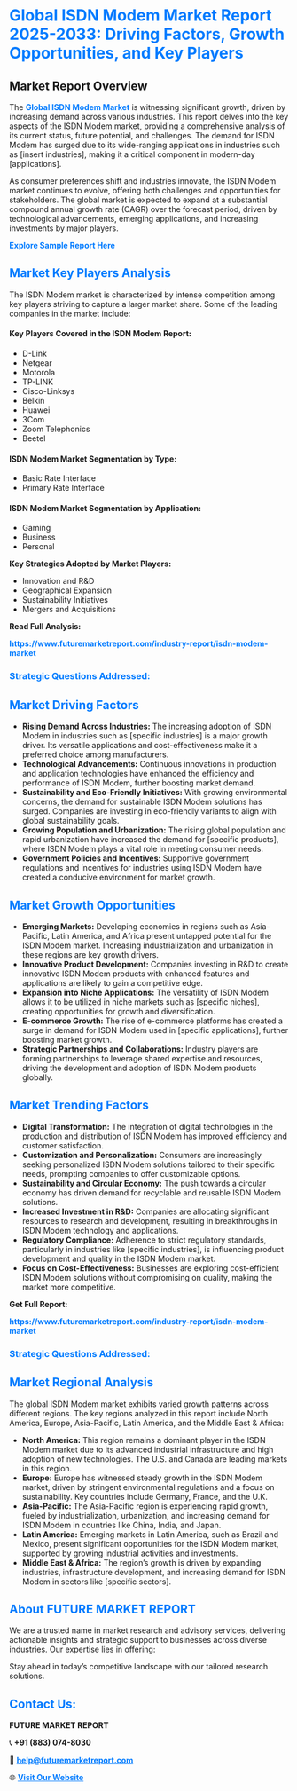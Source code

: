 <h1 style="color: #007BFF;">Global ISDN Modem Market Report 2025-2033: Driving Factors, Growth Opportunities, and Key Players</h1>

<section id="overview">
<h2>Market Report Overview</h2>
<p>The <a href="https://www.futuremarketreport.com/industry-report/isdn-modem-market" style="color: #007BFF; text-decoration: none;"><strong>Global ISDN Modem Market</strong></a> is witnessing significant growth, driven by increasing demand across various industries. This report delves into the key aspects of the ISDN Modem market, providing a comprehensive analysis of its current status, future potential, and challenges. The demand for ISDN Modem has surged due to its wide-ranging applications in industries such as [insert industries], making it a critical component in modern-day [applications].</p>
<p>As consumer preferences shift and industries innovate, the ISDN Modem market continues to evolve, offering both challenges and opportunities for stakeholders. The global market is expected to expand at a substantial compound annual growth rate (CAGR) over the forecast period, driven by technological advancements, emerging applications, and increasing investments by major players.</p>
</section>

<section id="overview">
<p><a href="https://www.futuremarketreport.com/request-sample/reportId=57426" style="color: #007BFF; text-decoration: none;"><strong>Explore Sample Report Here</strong></a></p>
</section>

<section id="key-players">
<h2 style="color: #007BFF;">Market Key Players Analysis</h2>
<p>The ISDN Modem market is characterized by intense competition among key players striving to capture a larger market share. Some of the leading companies in the market include:</p>
<h4>Key Players Covered in the ISDN Modem Report:</h4>
<ul><li>D-Link</li><li>Netgear</li><li>Motorola</li><li>TP-LINK</li><li>Cisco-Linksys</li><li>Belkin</li><li>Huawei</li><li>3Com</li><li>Zoom Telephonics</li><li>Beetel</li></ul>
<h4>ISDN Modem Market Segmentation by Type:</h4>
<ul><li>Basic Rate Interface</li><li>Primary Rate Interface</li></ul>

<h4>ISDN Modem Market Segmentation by Application:</h4>
<ul><li>Gaming</li><li>Business</li><li>Personal</li></ul>
<p><strong>Key Strategies Adopted by Market Players:</strong></p>
<ul>
<li>Innovation and R&D</li>
<li>Geographical Expansion</li>
<li>Sustainability Initiatives</li>
<li>Mergers and Acquisitions</li>
</ul>
</section>

<section>
<p><strong>Read Full Analysis: </strong></p><a href="https://www.futuremarketreport.com/industry-report/isdn-modem-market" style="color: #007BFF; text-decoration: none;"><strong>https://www.futuremarketreport.com/industry-report/isdn-modem-market</strong></a>
<h3 style="color: #007BFF;">Strategic Questions Addressed:</h3>
</section>

<section id="driving-factors">
<h2 style="color: #007BFF;">Market Driving Factors</h2>
<ul>
<li><strong>Rising Demand Across Industries:</strong> The increasing adoption of ISDN Modem in industries such as [specific industries] is a major growth driver. Its versatile applications and cost-effectiveness make it a preferred choice among manufacturers.</li>
<li><strong>Technological Advancements:</strong> Continuous innovations in production and application technologies have enhanced the efficiency and performance of ISDN Modem, further boosting market demand.</li>
<li><strong>Sustainability and Eco-Friendly Initiatives:</strong> With growing environmental concerns, the demand for sustainable ISDN Modem solutions has surged. Companies are investing in eco-friendly variants to align with global sustainability goals.</li>
<li><strong>Growing Population and Urbanization:</strong> The rising global population and rapid urbanization have increased the demand for [specific products], where ISDN Modem plays a vital role in meeting consumer needs.</li>
<li><strong>Government Policies and Incentives:</strong> Supportive government regulations and incentives for industries using ISDN Modem have created a conducive environment for market growth.</li>
</ul>
</section>

<section id="growth-opportunities">
<h2 style="color: #007BFF;">Market Growth Opportunities</h2>
<ul>
<li><strong>Emerging Markets:</strong> Developing economies in regions such as Asia-Pacific, Latin America, and Africa present untapped potential for the ISDN Modem market. Increasing industrialization and urbanization in these regions are key growth drivers.</li>
<li><strong>Innovative Product Development:</strong> Companies investing in R&D to create innovative ISDN Modem products with enhanced features and applications are likely to gain a competitive edge.</li>
<li><strong>Expansion into Niche Applications:</strong> The versatility of ISDN Modem allows it to be utilized in niche markets such as [specific niches], creating opportunities for growth and diversification.</li>
<li><strong>E-commerce Growth:</strong> The rise of e-commerce platforms has created a surge in demand for ISDN Modem used in [specific applications], further boosting market growth.</li>
<li><strong>Strategic Partnerships and Collaborations:</strong> Industry players are forming partnerships to leverage shared expertise and resources, driving the development and adoption of ISDN Modem products globally.</li>
</ul>
</section>

<section id="trending-factors">
<h2 style="color: #007BFF;">Market Trending Factors</h2>
<ul>
<li><strong>Digital Transformation:</strong> The integration of digital technologies in the production and distribution of ISDN Modem has improved efficiency and customer satisfaction.</li>
<li><strong>Customization and Personalization:</strong> Consumers are increasingly seeking personalized ISDN Modem solutions tailored to their specific needs, prompting companies to offer customizable options.</li>
<li><strong>Sustainability and Circular Economy:</strong> The push towards a circular economy has driven demand for recyclable and reusable ISDN Modem solutions.</li>
<li><strong>Increased Investment in R&D:</strong> Companies are allocating significant resources to research and development, resulting in breakthroughs in ISDN Modem technology and applications.</li>
<li><strong>Regulatory Compliance:</strong> Adherence to strict regulatory standards, particularly in industries like [specific industries], is influencing product development and quality in the ISDN Modem market.</li>
<li><strong>Focus on Cost-Effectiveness:</strong> Businesses are exploring cost-efficient ISDN Modem solutions without compromising on quality, making the market more competitive.</li>
</ul>
</section>

<section>
<p><strong>Get Full Report: </strong></p><a href="https://www.futuremarketreport.com/industry-report/isdn-modem-market" style="color: #007BFF; text-decoration: none;"><strong>https://www.futuremarketreport.com/industry-report/isdn-modem-market</strong></a>
<h3 style="color: #007BFF;">Strategic Questions Addressed:</h3>
</section>


<section id="regional-analysis">
<h2 style="color: #007BFF;">Market Regional Analysis</h2>
<p>The global ISDN Modem market exhibits varied growth patterns across different regions. The key regions analyzed in this report include North America, Europe, Asia-Pacific, Latin America, and the Middle East & Africa:</p>
<ul>
<li><strong>North America:</strong> This region remains a dominant player in the ISDN Modem market due to its advanced industrial infrastructure and high adoption of new technologies. The U.S. and Canada are leading markets in this region.</li>
<li><strong>Europe:</strong> Europe has witnessed steady growth in the ISDN Modem market, driven by stringent environmental regulations and a focus on sustainability. Key countries include Germany, France, and the U.K.</li>
<li><strong>Asia-Pacific:</strong> The Asia-Pacific region is experiencing rapid growth, fueled by industrialization, urbanization, and increasing demand for ISDN Modem in countries like China, India, and Japan.</li>
<li><strong>Latin America:</strong> Emerging markets in Latin America, such as Brazil and Mexico, present significant opportunities for the ISDN Modem market, supported by growing industrial activities and investments.</li>
<li><strong>Middle East & Africa:</strong> The region’s growth is driven by expanding industries, infrastructure development, and increasing demand for ISDN Modem in sectors like [specific sectors].</li>
</ul>
</section>

<footer>
<h2 style="color: #007BFF;">About FUTURE MARKET REPORT</h2>
<p>We are a trusted name in market research and advisory services, delivering actionable insights and strategic support to businesses across diverse industries. Our expertise lies in offering:</p>

<p>Stay ahead in today’s competitive landscape with our tailored research solutions.</p>

<h2 style="color: #007BFF;">Contact Us:</h2>
<p><strong>FUTURE MARKET REPORT</strong></p>
<p>📞 <strong>+91 (883) 074-8030</strong></p>
<p>📧 <strong><a href="mailto:help@futuremarketreport.com" style="color: #007BFF;">help@futuremarketreport.com</a></strong></p>
<p>🌐 <strong><a href="https://www.futuremarketreport.com/" style="color: #007BFF;">Visit Our Website</a></strong></p>
</footer>